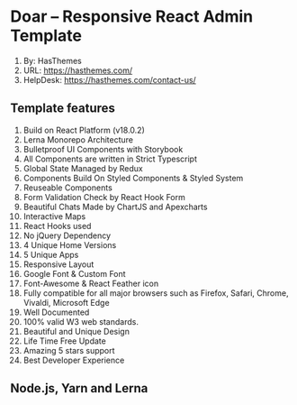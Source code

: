 # Doar – Responsive React Admin Template
1. By: HasThemes
2. URL: https://hasthemes.com/
3. HelpDesk: https://hasthemes.com/contact-us/

## Template features
1. Build on React Platform (v18.0.2)
2. Lerna Monorepo Architecture
3. Bulletproof UI Components with Storybook
4. All Components are written in Strict Typescript
5. Global State Managed by Redux
6. Components Build On Styled Components & Styled System
7. Reuseable Components
8. Form Validation Check by React Hook Form
9. Beautiful Chats Made by ChartJS and Apexcharts
10. Interactive Maps
11. React Hooks used
12. No jQuery Dependency
13. 4 Unique Home Versions
14. 5 Unique Apps
15. Responsive Layout
16. Google Font & Custom Font
17. Font-Awesome & React Feather icon
18. Fully compatible for all major browsers such as Firefox, Safari, Chrome, Vivaldi, Microsoft Edge
19. Well Documented
20. 100% valid W3 web standards.
21. Beautiful and Unique Design
22. Life Time Free Update
23. Amazing 5 stars support
24. Best Developer Experience

## Node.js, Yarn and Lerna
<code>
</code>